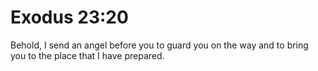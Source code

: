 # Exodus 23:20

Behold, I send an angel before you to guard you on the way and to bring you to the place that I have prepared.
